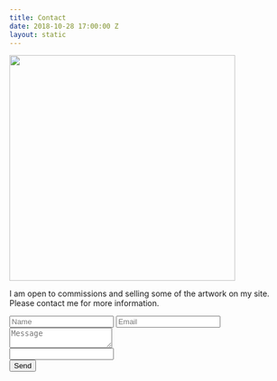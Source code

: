 ```yaml
---
title: Contact
date: 2018-10-28 17:00:00 Z
layout: static
---
```


<img src="/uploads/IMG_1544.jpg" width="400px">

<div class="text">
	<p>I am open to commissions and selling some of the artwork on my site. Please contact me for more information.</p>
	<!-- <h3 id="contact-me">Contact me</h3> -->
	<form name="contact" method="POST" action="/success" netlify netlify-honeypot="bot-field">
	  	<input type="text" name="name" placeholder="Name" />
		<input type="email" name="email" placeholder="Email" />
		<textarea name="message" placeholder="Message"></textarea>
		<div data-netlify-recaptcha="true"></div>
		<div class="honeypot"><input name="bot-field" /></div>
	    <button type="submit"><span class="underline">Send</span></button>
	</form>
</div>